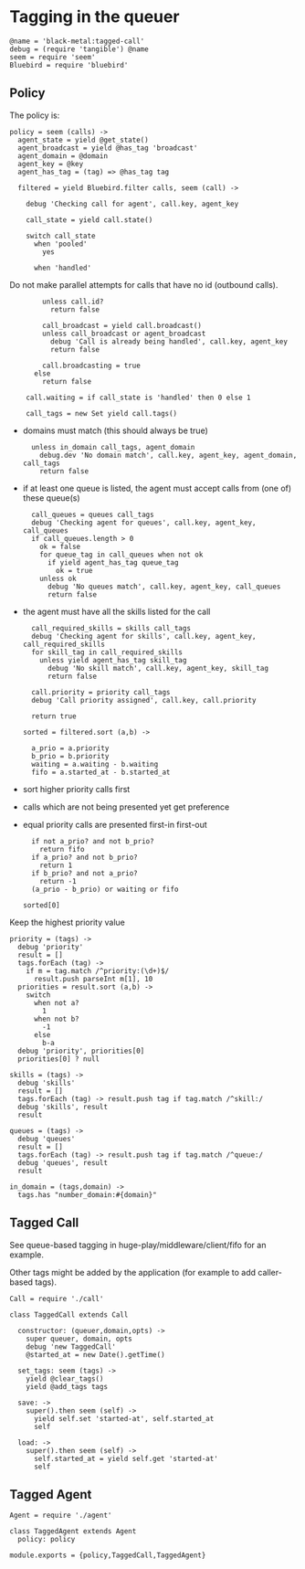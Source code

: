 Tagging in the queuer
=====================

    @name = 'black-metal:tagged-call'
    debug = (require 'tangible') @name
    seem = require 'seem'
    Bluebird = require 'bluebird'

Policy
------

The policy is:

    policy = seem (calls) ->
      agent_state = yield @get_state()
      agent_broadcast = yield @has_tag 'broadcast'
      agent_domain = @domain
      agent_key = @key
      agent_has_tag = (tag) => @has_tag tag

      filtered = yield Bluebird.filter calls, seem (call) ->

        debug 'Checking call for agent', call.key, agent_key

        call_state = yield call.state()

        switch call_state
          when 'pooled'
            yes

          when 'handled'

Do not make parallel attempts for calls that have no id (outbound calls).

            unless call.id?
              return false

            call_broadcast = yield call.broadcast()
            unless call_broadcast or agent_broadcast
              debug 'Call is already being handled', call.key, agent_key
              return false

            call.broadcasting = true
          else
            return false

        call.waiting = if call_state is 'handled' then 0 else 1

        call_tags = new Set yield call.tags()

- domains must match (this should always be true)

        unless in_domain call_tags, agent_domain
          debug.dev 'No domain match', call.key, agent_key, agent_domain, call_tags
          return false

- if at least one queue is listed, the agent must accept calls from (one of) these queue(s)

        call_queues = queues call_tags
        debug 'Checking agent for queues', call.key, agent_key, call_queues
        if call_queues.length > 0
          ok = false
          for queue_tag in call_queues when not ok
            if yield agent_has_tag queue_tag
              ok = true
          unless ok
            debug 'No queues match', call.key, agent_key, call_queues
            return false

- the agent must have all the skills listed for the call

        call_required_skills = skills call_tags
        debug 'Checking agent for skills', call.key, agent_key, call_required_skills
        for skill_tag in call_required_skills
          unless yield agent_has_tag skill_tag
            debug 'No skill match', call.key, agent_key, skill_tag
            return false

        call.priority = priority call_tags
        debug 'Call priority assigned', call.key, call.priority

        return true

      sorted = filtered.sort (a,b) ->

        a_prio = a.priority
        b_prio = b.priority
        waiting = a.waiting - b.waiting
        fifo = a.started_at - b.started_at

- sort higher priority calls first
- calls which are not being presented yet get preference
- equal priority calls are presented first-in first-out

        if not a_prio? and not b_prio?
          return fifo
        if a_prio? and not b_prio?
          return 1
        if b_prio? and not a_prio?
          return -1
        (a_prio - b_prio) or waiting or fifo

      sorted[0]

Keep the highest priority value

    priority = (tags) ->
      debug 'priority'
      result = []
      tags.forEach (tag) ->
        if m = tag.match /^priority:(\d+)$/
          result.push parseInt m[1], 10
      priorities = result.sort (a,b) ->
        switch
          when not a?
            1
          when not b?
            -1
          else
            b-a
      debug 'priority', priorities[0]
      priorities[0] ? null

    skills = (tags) ->
      debug 'skills'
      result = []
      tags.forEach (tag) -> result.push tag if tag.match /^skill:/
      debug 'skills', result
      result

    queues = (tags) ->
      debug 'queues'
      result = []
      tags.forEach (tag) -> result.push tag if tag.match /^queue:/
      debug 'queues', result
      result

    in_domain = (tags,domain) ->
      tags.has "number_domain:#{domain}"

Tagged Call
-----------

See queue-based tagging in huge-play/middleware/client/fifo for an example.

Other tags might be added by the application (for example to add caller-based tags).

    Call = require './call'

    class TaggedCall extends Call

      constructor: (queuer,domain,opts) ->
        super queuer, domain, opts
        debug 'new TaggedCall'
        @started_at = new Date().getTime()

      set_tags: seem (tags) ->
        yield @clear_tags()
        yield @add_tags tags

      save: ->
        super().then seem (self) ->
          yield self.set 'started-at', self.started_at
          self

      load: ->
        super().then seem (self) ->
          self.started_at = yield self.get 'started-at'
          self

Tagged Agent
------------

    Agent = require './agent'

    class TaggedAgent extends Agent
      policy: policy

    module.exports = {policy,TaggedCall,TaggedAgent}
